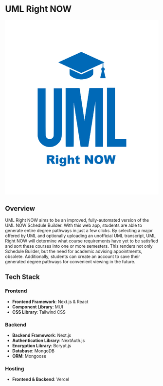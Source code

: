 # UML Right NOW

![Logo](logo.png "Logo")

## Overview

UML Right NOW aims to be an improved, fully-automated version of the UML NOW Schedule Builder. With this web app, students are able to generate entire degree pathways in just a few clicks. By selecting a major offered by UML and optionally uploading an unofficial UML transcript, UML Right NOW will determine what course requirements have yet to be satisfied and sort these courses into one or more semesters. This renders not only Schedule Builder, but the need for academic advising appointments, obsolete. Additionally, students can create an account to save their generated degree pathways for convenient viewing in the future.

## Tech Stack

### Frontend
- **Frontend Framework**: Next.js & React
- **Component Library**: MUI
- **CSS Library**: Tailwind CSS

### Backend
- **Backend Framework**: Next.js
- **Authentication Library**: NextAuth.js
- **Encryption Library**: Bcrypt.js
- **Database**: MongoDB
- **ORM**: Mongoose

### Hosting
- **Frontend & Backend**: Vercel
